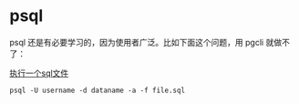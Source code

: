 # psql

psql 还是有必要学习的，因为使用者广泛。比如下面这个问题，用 pgcli 就做不了：

[执行一个sql文件](https://stackoverflow.com/questions/9736085/run-a-postgresql-sql-file-using-command-line-arguments)

    psql -U username -d dataname -a -f file.sql
